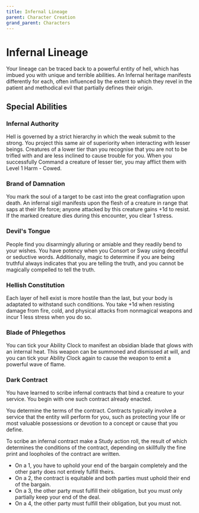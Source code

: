 ```yaml
---
title: Infernal Lineage
parent: Character Creation
grand_parent: Characters
---
```


# Infernal Lineage
Your lineage can be traced back to a powerful entity of hell, which has imbued you with unique and terrible abilities. An Infernal heritage manifests differently for each, often influenced by the extent to which they revel in the patient and methodical evil that partially defines their origin.

## Special Abilities

### Infernal Authority
Hell is governed by a strict hierarchy in which the weak submit to the strong. You project this same air of superiority when interacting with lesser beings. Creatures of a lower tier than you recognise that you are not to be trifled with and are less inclined to cause trouble for you. When you successfully Command a creature of lesser tier, you may afflict them with Level 1 Harm - Cowed.

### Brand of Damnation
You mark the soul of a target to be cast into the great conflagration upon death. An infernal sigil manifests upon the flesh of a creature in range that saps at their life force; anyone attacked by this creature gains +1d to resist. If the marked creature dies during this encounter, you clear 1 stress.

### Devil's Tongue
People find you disarmingly alluring or amiable and they readily bend to your wishes. You have potency when you Consort or Sway using deceitful or seductive words. Additionally, magic to determine if you are being truthful always indicates that you are telling the truth, and you cannot be magically compelled to tell the truth.

### Hellish Constitution
Each layer of hell exist is more hostile than the last, but your body is adaptated to withstand such conditions. You take +1d when resisting damage from fire, cold, and physical attacks from nonmagical weapons and incur 1 less stress when you do so.

### Blade of Phlegethos
You can tick your Ability Clock to manifest an obsidian blade that glows with an internal heat. This weapon can be summoned and dismissed at will, and you can tick your Ability Clock again to cause the weapon to emit a powerful wave of flame.

### Dark Contract
You have learned to scribe infernal contracts that bind a creature to your service. You begin with one such contract already enacted.

You determine the terms of the contract. Contracts typically involve a service that the entity will perform for you, such as protecting your life or most valuable possessions or devotion to a concept or cause that you define.

To scribe an infernal contract make a Study action roll, the result of which determines the conditions of the contract, depending on skillfully the fine print and loopholes of the contract are written.
* On a 1, you have to uphold your end of the bargain completely and the other party does not entirely fulfill theirs.
* On a 2, the contract is equitable and both parties must uphold their end of the bargain.
* On a 3, the other party must fulfill their obligation, but you must only partially keep your end of the deal.
* On a 4, the other party must fulfill their obligation, but you must not.

